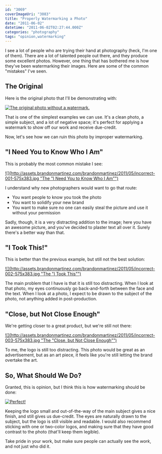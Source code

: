 ```yaml
---
id: "3069"
coverImageUri: "3083"
title: "Properly Watermarking a Photo"
date: "2011-06-02"
datetime: "2011-06-02T02:27:44.000Z"
categories: "photography"
tags: "opinion,watermarking"
---
```


I see a lot of people who are trying their hand at photography (heck, I'm one of them). There are a lot of talented people out there, and they produce some excellent photos. However, one thing that has bothered me is how they've been watermarking their images. Here are some of the common "mistakes" I've seen.

## The Original

Here is the original photo that I'll be demonstrating with:

[![](http://assets.brandonmartinez.com/brandonmartinez/2011/05/original-575x383.jpg "The original photo without a watermark.")](http://assets.brandonmartinez.com/brandonmartinez/2011/05/original.jpg)

That is one of the simplest examples we can use. It's a clean photo, a simple subject, and a lot of negative space; it's perfect for applying a watermark to show off our work and receive due-credit.

Now, let's see how we can ruin this photo by improper watermarking.

## "I Need You to Know Who I Am"

This is probably the most common mistake I see:

[![](http://assets.brandonmartinez.com/brandonmartinez/2011/05/incorrect-001-575x383.jpg "The "I Need You to Know Who I Am"")](http://assets.brandonmartinez.com/brandonmartinez/2011/05/incorrect-001.jpg)

I understand why new photographers would want to go that route:

- You want people to know you took the photo
- You want to solidify your new brand
- You want to make sure no one can easily steal the picture and use it without your permission

Sadly, though, it is a very distracting addition to the image; here you have an awesome picture, and you've decided to plaster text all over it. Surely there's a better way than that.

## "I Took This!"

This is better than the previous example, but still not the best solution:

[![](http://assets.brandonmartinez.com/brandonmartinez/2011/05/incorrect-002-575x383.jpg "The "I Took This"")](http://assets.brandonmartinez.com/brandonmartinez/2011/05/incorrect-002.jpg)

The main problem that I have is that it is still too distracting. When I look at that photo, my eyes continuously go back-and-forth between the face and the text. When I look at a photo, I expect to be drawn to the subject of the photo, not anything added in post-production.

## "Close, but Not Close Enough"

We're getting closer to a great product, but we're still not there:

[![](http://assets.brandonmartinez.com/brandonmartinez/2011/05/incorrect-003-575x383.jpg "The "Close, but Not Close Enough"")](http://assets.brandonmartinez.com/brandonmartinez/2011/05/incorrect-003.jpg)

To me, the logo is still too distracting. This photo would be great as an advertisement, but as an art piece, it feels like you're still letting the brand overtake the art.

## So, What Should We Do?

Granted, this is opinion, but I think this is how watermarking should be done:

[![](http://assets.brandonmartinez.com/brandonmartinez/2011/05/correct-575x383.jpg "Perfect!")](http://assets.brandonmartinez.com/brandonmartinez/2011/05/correct.jpg)

Keeping the logo small and out-of-the-way of the main subject gives a nice finish, and still gives us due-credit. The eyes are naturally drawn to the subject, but the logo is still visible and readable. I would also recommend sticking with one or two-color logos, and making sure that they have good contrast to the photo (that'll keep them legible).

Take pride in your work, but make sure people can actually see the _work_, and not just who did it.
